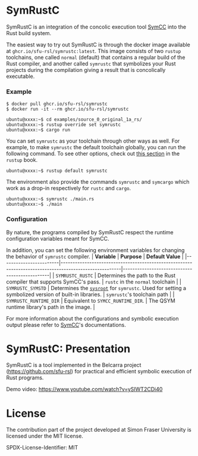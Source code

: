 # SymRustC
SymRustC is an integration of the concolic execution tool [SymCC](eurecom-s3/symcc) into the Rust build system.

The easiest way to try out SymRustC is through the docker image available at `ghcr.io/sfu-rsl/symrustc:latest`.
This image consists of two `rustup` toolchains,
one called `normal` (default) that contains a regular build of the Rust compiler,
and another called `symrustc` that symbolizes your Rust projects during the compilation giving a result that is
concolically executable.

### Example
```console
$ docker pull ghcr.io/sfu-rsl/symrustc
$ docker run -it --rm ghcr.io/sfu-rsl/symrustc

ubuntu@xxxx:~$ cd examples/source_0_original_1a_rs/
ubuntu@xxxx:~$ rustup override set symrustc
ubuntu@xxxx:~$ cargo run
```
You can set `symrustc` as your toolchain through other ways as well.
For example, to make `symrustc` the default toolchain globally, you can run the following command.
To see other options, check out [this section](https://rust-lang.github.io/rustup/overrides.html) in the `rustup` book.
```console
ubuntu@xxxx:~$ rustup default symrustc
```

The environment also provide the commands `symrustc` and `symcargo` which work as a drop-in respectively for `rustc` and `cargo`.
```console
ubuntu@xxxx:~$ symrustc ./main.rs
ubuntu@xxxx:~$ ./main
```

### Configuration
By nature, the programs compiled by SymRustC respect the runtime configuration variables meant for SymCC.

In addition, you can set the following environment variables for changing the behavior of `symrustc` compiler.
| **Variable**           | **Purpose**                                                                                           | **Default Value**                             |
|------------------------|-------------------------------------------------------------------------------------------------------|-----------------------------------------------|
| `SYMRUSTC_RUSTC`       | Determines the path to the Rust compiler that supports SymCC's pass.                                  | `rustc` in the `normal` toolchain             |
| `SYMRUSTC_SYMSTD`      | Determines the [`sysroot`](https://doc.rust-lang.org/rustc/command-line-arguments.html#--sysroot-override-the-system-root) for `symrustc`. Used for setting a symbolized version of built-in libraries. | `symrustc`'s toolchain path                   |
| `SYMRUSTC_RUNTIME_DIR` | Equivalent to `SYMCC_RUNTIME_DIR`.                                                                    | The QSYM runtime library's path in the image. |

For more information about the configurations and symbolic execution output please refer to [SymCC](eurecom-s3/symcc)'s documentations.

# SymRustC: Presentation

SymRustC is a tool implemented in the Belcarra project
(<https://github.com/sfu-rsl>) for practical and efficient symbolic
execution of Rust programs.

Demo video: <https://www.youtube.com/watch?v=ySIWT2CDi40>

# License

The contribution part of the project developed at Simon Fraser
University is licensed under the MIT license.

SPDX-License-Identifier: MIT
